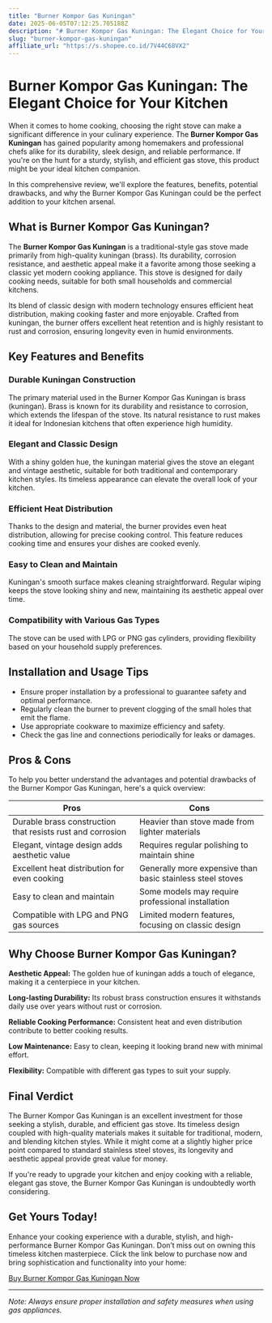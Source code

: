 ```yaml
---
title: "Burner Kompor Gas Kuningan"
date: 2025-06-05T07:12:25.705188Z
description: "# Burner Kompor Gas Kuningan: The Elegant Choice for Your Kitchen..."
slug: "burner-kompor-gas-kuningan"
affiliate_url: "https://s.shopee.co.id/7V44C68VX2"
---
```

# Burner Kompor Gas Kuningan: The Elegant Choice for Your Kitchen

When it comes to home cooking, choosing the right stove can make a significant difference in your culinary experience. The **Burner Kompor Gas Kuningan** has gained popularity among homemakers and professional chefs alike for its durability, sleek design, and reliable performance. If you're on the hunt for a sturdy, stylish, and efficient gas stove, this product might be your ideal kitchen companion.

In this comprehensive review, we'll explore the features, benefits, potential drawbacks, and why the Burner Kompor Gas Kuningan could be the perfect addition to your kitchen arsenal.

## What is Burner Kompor Gas Kuningan?

The **Burner Kompor Gas Kuningan** is a traditional-style gas stove made primarily from high-quality kuningan (brass). Its durability, corrosion resistance, and aesthetic appeal make it a favorite among those seeking a classic yet modern cooking appliance. This stove is designed for daily cooking needs, suitable for both small households and commercial kitchens.

Its blend of classic design with modern technology ensures efficient heat distribution, making cooking faster and more enjoyable. Crafted from kuningan, the burner offers excellent heat retention and is highly resistant to rust and corrosion, ensuring longevity even in humid environments.

## Key Features and Benefits

### Durable Kuningan Construction

The primary material used in the Burner Kompor Gas Kuningan is brass (kuningan). Brass is known for its durability and resistance to corrosion, which extends the lifespan of the stove. Its natural resistance to rust makes it ideal for Indonesian kitchens that often experience high humidity.

### Elegant and Classic Design

With a shiny golden hue, the kuningan material gives the stove an elegant and vintage aesthetic, suitable for both traditional and contemporary kitchen styles. Its timeless appearance can elevate the overall look of your kitchen.

### Efficient Heat Distribution

Thanks to the design and material, the burner provides even heat distribution, allowing for precise cooking control. This feature reduces cooking time and ensures your dishes are cooked evenly.

### Easy to Clean and Maintain

Kuningan's smooth surface makes cleaning straightforward. Regular wiping keeps the stove looking shiny and new, maintaining its aesthetic appeal over time.

### Compatibility with Various Gas Types

The stove can be used with LPG or PNG gas cylinders, providing flexibility based on your household supply preferences.

## Installation and Usage Tips

- Ensure proper installation by a professional to guarantee safety and optimal performance.
- Regularly clean the burner to prevent clogging of the small holes that emit the flame.
- Use appropriate cookware to maximize efficiency and safety.
- Check the gas line and connections periodically for leaks or damages.

## Pros & Cons

To help you better understand the advantages and potential drawbacks of the Burner Kompor Gas Kuningan, here's a quick overview:

| **Pros** | **Cons** |
|------------|--------------|
| Durable brass construction that resists rust and corrosion | Heavier than stove made from lighter materials |
| Elegant, vintage design adds aesthetic value | Requires regular polishing to maintain shine |
| Excellent heat distribution for even cooking | Generally more expensive than basic stainless steel stoves |
| Easy to clean and maintain | Some models may require professional installation |
| Compatible with LPG and PNG gas sources | Limited modern features, focusing on classic design |

## Why Choose Burner Kompor Gas Kuningan?

**Aesthetic Appeal:** The golden hue of kuningan adds a touch of elegance, making it a centerpiece in your kitchen.

**Long-lasting Durability:** Its robust brass construction ensures it withstands daily use over years without rust or corrosion.

**Reliable Cooking Performance:** Consistent heat and even distribution contribute to better cooking results.

**Low Maintenance:** Easy to clean, keeping it looking brand new with minimal effort.

**Flexibility:** Compatible with different gas types to suit your supply.

## Final Verdict

The Burner Kompor Gas Kuningan is an excellent investment for those seeking a stylish, durable, and efficient gas stove. Its timeless design coupled with high-quality materials makes it suitable for traditional, modern, and blending kitchen styles. While it might come at a slightly higher price point compared to standard stainless steel stoves, its longevity and aesthetic appeal provide great value for money.

If you're ready to upgrade your kitchen and enjoy cooking with a reliable, elegant gas stove, the Burner Kompor Gas Kuningan is undoubtedly worth considering.

## Get Yours Today!

Enhance your cooking experience with a durable, stylish, and high-performance Burner Kompor Gas Kuningan. Don’t miss out on owning this timeless kitchen masterpiece. Click the link below to purchase now and bring sophistication and functionality into your home:

[Buy Burner Kompor Gas Kuningan Now](https://s.shopee.co.id/7V44C68VX2)

---

*Note: Always ensure proper installation and safety measures when using gas appliances.*